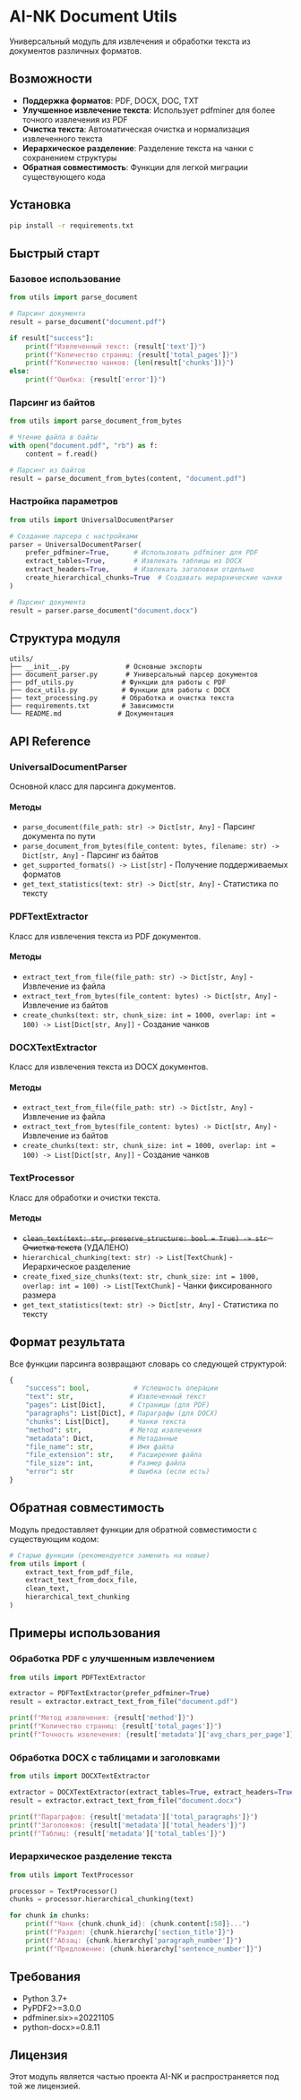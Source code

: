 # AI-NK Document Utils

Универсальный модуль для извлечения и обработки текста из документов различных форматов.

## Возможности

- **Поддержка форматов**: PDF, DOCX, DOC, TXT
- **Улучшенное извлечение текста**: Использует pdfminer для более точного извлечения из PDF
- **Очистка текста**: Автоматическая очистка и нормализация извлеченного текста
- **Иерархическое разделение**: Разделение текста на чанки с сохранением структуры
- **Обратная совместимость**: Функции для легкой миграции существующего кода

## Установка

```bash
pip install -r requirements.txt
```

## Быстрый старт

### Базовое использование

```python
from utils import parse_document

# Парсинг документа
result = parse_document("document.pdf")

if result["success"]:
    print(f"Извлеченный текст: {result['text']}")
    print(f"Количество страниц: {result['total_pages']}")
    print(f"Количество чанков: {len(result['chunks'])}")
else:
    print(f"Ошибка: {result['error']}")
```

### Парсинг из байтов

```python
from utils import parse_document_from_bytes

# Чтение файла в байты
with open("document.pdf", "rb") as f:
    content = f.read()

# Парсинг из байтов
result = parse_document_from_bytes(content, "document.pdf")
```

### Настройка параметров

```python
from utils import UniversalDocumentParser

# Создание парсера с настройками
parser = UniversalDocumentParser(
    prefer_pdfminer=True,      # Использовать pdfminer для PDF
    extract_tables=True,       # Извлекать таблицы из DOCX
    extract_headers=True,      # Извлекать заголовки отдельно
    create_hierarchical_chunks=True  # Создавать иерархические чанки
)

# Парсинг документа
result = parser.parse_document("document.docx")
```

## Структура модуля

```
utils/
├── __init__.py              # Основные экспорты
├── document_parser.py       # Универсальный парсер документов
├── pdf_utils.py            # Функции для работы с PDF
├── docx_utils.py           # Функции для работы с DOCX
├── text_processing.py      # Обработка и очистка текста
├── requirements.txt        # Зависимости
└── README.md              # Документация
```

## API Reference

### UniversalDocumentParser

Основной класс для парсинга документов.

#### Методы

- `parse_document(file_path: str) -> Dict[str, Any]` - Парсинг документа по пути
- `parse_document_from_bytes(file_content: bytes, filename: str) -> Dict[str, Any]` - Парсинг из байтов
- `get_supported_formats() -> List[str]` - Получение поддерживаемых форматов
- `get_text_statistics(text: str) -> Dict[str, Any]` - Статистика по тексту

### PDFTextExtractor

Класс для извлечения текста из PDF документов.

#### Методы

- `extract_text_from_file(file_path: str) -> Dict[str, Any]` - Извлечение из файла
- `extract_text_from_bytes(file_content: bytes) -> Dict[str, Any]` - Извлечение из байтов
- `create_chunks(text: str, chunk_size: int = 1000, overlap: int = 100) -> List[Dict[str, Any]]` - Создание чанков

### DOCXTextExtractor

Класс для извлечения текста из DOCX документов.

#### Методы

- `extract_text_from_file(file_path: str) -> Dict[str, Any]` - Извлечение из файла
- `extract_text_from_bytes(file_content: bytes) -> Dict[str, Any]` - Извлечение из байтов
- `create_chunks(text: str, chunk_size: int = 1000, overlap: int = 100) -> List[Dict[str, Any]]` - Создание чанков

### TextProcessor

Класс для обработки и очистки текста.

#### Методы

- ~~`clean_text(text: str, preserve_structure: bool = True) -> str` - Очистка текста~~ (УДАЛЕНО)
- `hierarchical_chunking(text: str) -> List[TextChunk]` - Иерархическое разделение
- `create_fixed_size_chunks(text: str, chunk_size: int = 1000, overlap: int = 100) -> List[TextChunk]` - Чанки фиксированного размера
- `get_text_statistics(text: str) -> Dict[str, Any]` - Статистика по тексту

## Формат результата

Все функции парсинга возвращают словарь со следующей структурой:

```python
{
    "success": bool,           # Успешность операции
    "text": str,              # Извлеченный текст
    "pages": List[Dict],      # Страницы (для PDF)
    "paragraphs": List[Dict], # Параграфы (для DOCX)
    "chunks": List[Dict],     # Чанки текста
    "method": str,            # Метод извлечения
    "metadata": Dict,         # Метаданные
    "file_name": str,         # Имя файла
    "file_extension": str,    # Расширение файла
    "file_size": int,         # Размер файла
    "error": str              # Ошибка (если есть)
}
```

## Обратная совместимость

Модуль предоставляет функции для обратной совместимости с существующим кодом:

```python
# Старые функции (рекомендуется заменить на новые)
from utils import (
    extract_text_from_pdf_file,
    extract_text_from_docx_file,
    clean_text,
    hierarchical_text_chunking
)
```

## Примеры использования

### Обработка PDF с улучшенным извлечением

```python
from utils import PDFTextExtractor

extractor = PDFTextExtractor(prefer_pdfminer=True)
result = extractor.extract_text_from_file("document.pdf")

print(f"Метод извлечения: {result['method']}")
print(f"Количество страниц: {result['total_pages']}")
print(f"Точность извлечения: {result['metadata']['avg_chars_per_page']} символов на страницу")
```

### Обработка DOCX с таблицами и заголовками

```python
from utils import DOCXTextExtractor

extractor = DOCXTextExtractor(extract_tables=True, extract_headers=True)
result = extractor.extract_text_from_file("document.docx")

print(f"Параграфов: {result['metadata']['total_paragraphs']}")
print(f"Заголовков: {result['metadata']['total_headers']}")
print(f"Таблиц: {result['metadata']['total_tables']}")
```

### Иерархическое разделение текста

```python
from utils import TextProcessor

processor = TextProcessor()
chunks = processor.hierarchical_chunking(text)

for chunk in chunks:
    print(f"Чанк {chunk.chunk_id}: {chunk.content[:50]}...")
    print(f"Раздел: {chunk.hierarchy['section_title']}")
    print(f"Абзац: {chunk.hierarchy['paragraph_number']}")
    print(f"Предложение: {chunk.hierarchy['sentence_number']}")
```

## Требования

- Python 3.7+
- PyPDF2>=3.0.0
- pdfminer.six>=20221105
- python-docx>=0.8.11

## Лицензия

Этот модуль является частью проекта AI-NK и распространяется под той же лицензией.
